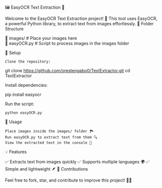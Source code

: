 🖼️ EasyOCR Text Extraction 📝

Welcome to the EasyOCR Text Extraction project! 🚀 This tool uses EasyOCR, a powerful Python library, to extract text from images effortlessly.
📂 Folder Structure

📁 images/   # Place your images here  
📄 easyOCR.py  # Script to process images in the images folder  

🔧 Setup

    Clone the repository:

git clone https://github.com/orestengabo0/TextExtractor.git
cd TextExtractor

Install dependencies:

pip install easyocr

Run the script:

    python easyOCR.py

📸 Usage

    Place images inside the images/ folder 🏞️
    Run easyOCR.py to extract text from them 🔍
    View the extracted text in the console 📜

💡 Features

✅ Extracts text from images quickly
✅ Supports multiple languages 🌍
✅ Simple and lightweight 🪶
🎯 Contributions

Feel free to fork, star, and contribute to improve this project! 🌟🚀
